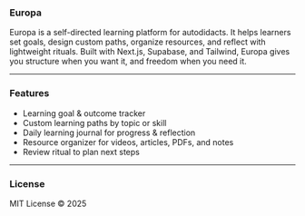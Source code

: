 ### Europa

Europa is a self-directed learning platform for autodidacts. It helps learners set goals, design custom paths, organize resources, and reflect with lightweight rituals. Built with Next.js, Supabase, and Tailwind, Europa gives you structure when you want it, and freedom when you need it.
 
---

### Features

* Learning goal & outcome tracker  
* Custom learning paths by topic or skill  
* Daily learning journal for progress & reflection  
* Resource organizer for videos, articles, PDFs, and notes   
* Review ritual to plan next steps  

---

### License

MIT License © 2025
